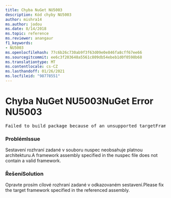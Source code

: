 ```yaml
---
title: Chyba NuGet NU5003
description: Kód chyby NU5003
author: mishra14
ms.author: jodou
ms.date: 8/14/2018
ms.topic: reference
ms.reviewer: anangaur
f1_keywords:
- NU5003
ms.openlocfilehash: 77c6b26c730ab9f3f63d09e0e846fa8cff67ee66
ms.sourcegitcommit: ee6c3f203648a5561c809db54ebeb1d0f0598b68
ms.translationtype: MT
ms.contentlocale: cs-CZ
ms.lasthandoff: 01/26/2021
ms.locfileid: "98778551"
---
```

# <a name="nuget-error-nu5003"></a><span data-ttu-id="733c7-103">Chyba NuGet NU5003</span><span class="sxs-lookup"><span data-stu-id="733c7-103">NuGet Error NU5003</span></span>
<pre>Failed to build package because of an unsupported targetFramework value on 'System.Net'.</pre>

### <a name="issue"></a><span data-ttu-id="733c7-104">Problém</span><span class="sxs-lookup"><span data-stu-id="733c7-104">Issue</span></span>

<span data-ttu-id="733c7-105">Sestavení rozhraní zadané v souboru nuspec neobsahuje platnou architekturu.</span><span class="sxs-lookup"><span data-stu-id="733c7-105">A framework assembly specified in the nuspec file does not contain a valid framework.</span></span>


### <a name="solution"></a><span data-ttu-id="733c7-106">Řešení</span><span class="sxs-lookup"><span data-stu-id="733c7-106">Solution</span></span>

<span data-ttu-id="733c7-107">Opravte prosím cílové rozhraní zadané v odkazovaném sestavení.</span><span class="sxs-lookup"><span data-stu-id="733c7-107">Please fix the target framework specified in the referenced assembly.</span></span>


